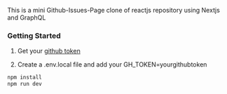 This is a mini Github-Issues-Page clone of reactjs repository using Nextjs and GraphQL 

### Getting Started

1. Get your [github token](https://docs.github.com/en/authentication/keeping-your-account-and-data-secure/managing-your-personal-access-tokens) 

2. Create a .env.local file and add your GH_TOKEN=yourgithubtoken

```bash
npm install
npm run dev
```


